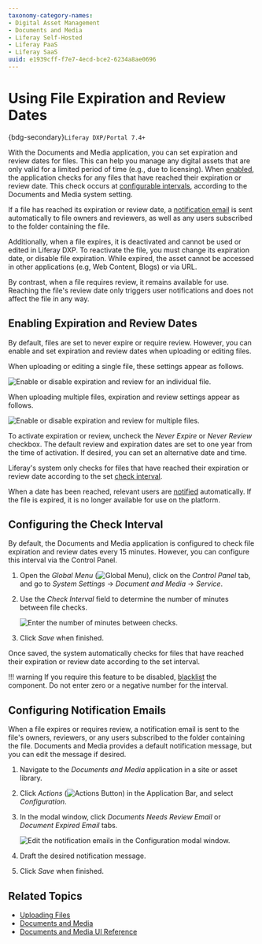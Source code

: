 ```yaml
---
taxonomy-category-names:
- Digital Asset Management
- Documents and Media
- Liferay Self-Hosted
- Liferay PaaS
- Liferay SaaS
uuid: e1939cff-f7e7-4ecd-bce2-6234a8ae0696
---
```


# Using File Expiration and Review Dates

{bdg-secondary}`Liferay DXP/Portal 7.4+`

With the Documents and Media application, you can set expiration and review dates for files. This can help you manage any digital assets that are only valid for a limited period of time (e.g., due to licensing). When [enabled](#enabling-expiration-and-review-dates), the application checks for any files that have reached their expiration or review date. This check occurs at [configurable intervals](#configuring-the-check-interval), according to the Documents and Media system setting.

If a file has reached its expiration or review date, a [notification email](#configuring-notification-emails) is sent automatically to file owners and reviewers, as well as any users subscribed to the folder containing the file.

Additionally, when a file expires, it is deactivated and cannot be used or edited in Liferay DXP. To reactivate the file, you must change its expiration date, or disable file expiration. While expired, the asset cannot be accessed in other applications (e.g, Web Content, Blogs) or via URL.

By contrast, when a file requires review, it remains available for use. Reaching the file's review date only triggers user notifications and does not affect the file in any way.

## Enabling Expiration and Review Dates

By default, files are set to never expire or require review. However, you can enable and set expiration and review dates when uploading or editing files.

When uploading or editing a single file, these settings appear as follows.

![Enable or disable expiration and review for an individual file.](./using-file-expiration-and-review-dates/images/01.png)

When uploading multiple files, expiration and review settings appear as follows.

![Enable or disable expiration and review for multiple files.](./using-file-expiration-and-review-dates/images/02.png)

To activate expiration or review, uncheck the *Never Expire* or *Never Review* checkbox. The default review and expiration dates are set to one year from the time of activation. If desired, you can set an alternative date and time.

Liferay's system only checks for files that have reached their expiration or review date according to the set [check interval](#configuring-the-check-interval).

When a date has been reached, relevant users are [notified](#configuring-notification-emails) automatically. If the file is expired, it is no longer available for use on the platform.

## Configuring the Check Interval

By default, the Documents and Media application is configured to check file expiration and review dates every 15 minutes. However, you can configure this interval via the Control Panel.

1. Open the *Global Menu* (![Global Menu](../../../images/icon-applications-menu.png)), click on the *Control Panel* tab, and go to *System Settings* &rarr; *Document and Media* &rarr; *Service*.

1. Use the *Check Interval* field to determine the number of minutes between file checks.

   ![Enter the number of minutes between checks.](./using-file-expiration-and-review-dates/images/03.png)

1. Click *Save* when finished.

Once saved, the system automatically checks for files that have reached their expiration or review date according to the set interval.

!!! warning
If you require this feature to be disabled, [blacklist](../../../system-administration/installing-and-managing-apps/managing-apps/blacklisting-osgi-components.md) the component. Do not enter zero or a negative number for the interval.

## Configuring Notification Emails

When a file expires or requires review, a notification email is sent to the file's owners, reviewers, or any users subscribed to the folder containing the file. Documents and Media provides a default notification message, but you can edit the message if desired.

1. Navigate to the *Documents and Media* application in a site or asset library.

1. Click *Actions* (![Actions Button](../../../images/icon-actions.png)) in the Application Bar, and select *Configuration*.

1. In the modal window, click *Documents Needs Review Email* or *Document Expired Email* tabs.

   ![Edit the notification emails in the Configuration modal window.](./using-file-expiration-and-review-dates/images/04.png)

1. Draft the desired notification message.

1. Click *Save* when finished.

## Related Topics

- [Uploading Files](./uploading-files.md)
- [Documents and Media](../../documents-and-media.md)
- [Documents and Media UI Reference](../documents-and-media-ui-reference.md)
